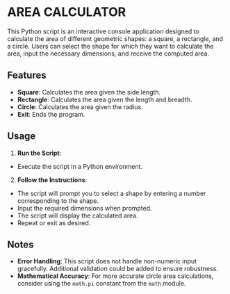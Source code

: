 # AREA CALCULATOR 

This Python script is an interactive console application designed to calculate the area of different geometric shapes: a square, a rectangle, and a circle. Users can select the shape for which they want to calculate the area, input the necessary dimensions, and receive the computed area.

## Features

- **Square**: Calculates the area given the side length.
- **Rectangle**: Calculates the area given the length and breadth.
- **Circle**: Calculates the area given the radius.
- **Exit**: Ends the program.

## Usage

 1. **Run the Script**:
  - Execute the script in a Python environment.
 2. **Follow the Instructions**:
  - The script will prompt you to select a shape by entering a number corresponding to the shape.
  - Input the required dimensions when prompted.
  - The script will display the calculated area.
  - Repeat or exit as desired.

## Notes

- **Error Handling**: This script does not handle non-numeric input gracefully. Additional validation could be added to ensure robustness.
- **Mathematical Accuracy**: For more accurate circle area calculations, consider using the `math.pi` constant from the `math` module.
